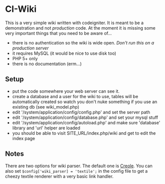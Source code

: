 CI-Wiki
======

This is a very simple wiki written with codeigniter. It is meant to be
a demonstration and not *production* code. At the moment it is missing some 
very important things that you need to be aware of...

  * there is no authentication so the wiki is wide open. *Don't run this
    on a production server*
  * it requires MySQL (it would be nice to use disk too)
  * PHP 5+ only
  * there is no documentation (erm...)

Setup
-----

 * put the code somewhere your web server can see it.
 * create a database and a user for the wiki to use, tables will be automatically created so watch you don't nuke something if you use an existing db (see wiki_model.php)
 * edit '/system/application/config/config.php' and set the server path
 * edit '/system/application/config/database.php' and set your mysql stuff 
 * edit '/system/application/config/autoload.php' and make sure 'database' library and 'url' helper are loaded
 * you should be able to visit SITE_URL/index.php/wiki and get to edit the index page

Notes
-----
 
There are two options for wiki parser. The default one is [Creole](http://www.wikicreole.org/).
You can also set `$config['wiki_parser] = 'textile';` in the config file
to get a cheezy textile renderer with a very basic link handler. 